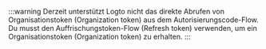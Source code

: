 :::warning
Derzeit unterstützt Logto nicht das direkte Abrufen von Organisationstoken (Organization token) aus dem Autorisierungscode-Flow. Du musst den Auffrischungstoken-Flow (Refresh token) verwenden, um ein Organisationstoken (Organization token) zu erhalten.
:::
